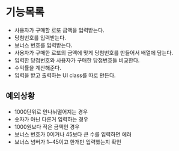 # 기능목록

- 사용자가 구매할 로또 금액을 입력받는다.
- 당첨번호를 입력받는다.
- 보너스 번호를 입력받는다.
- 사용자가 구매한 로또의 금액에 맞게 당첨번호를 만들어서 배열에 담는다.
- 입력한 당첨번호와 사용자가 구매한 당첨번호들 비교한다.
- 수익률을 계산해준다.
- 입력을 받고 출력하는 UI class를 따로 만든다.

## 예외상황

- 1000단위로 안나눠떨어지는 경우
- 숫자가 아닌 다른거 입력하는 경우
- 1000원보다 작은 금액인 경우
- 보너스 번호가 0이거나 45보다 큰 수를 입력하면 에러
- 보너스 넘버가 1~45이고 한개만 입력했는지 확인
